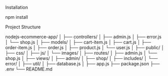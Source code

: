 Installation

npm install


Project Structure

nodejs-ecommerce-app/
│
├── controllers/
│   ├── admin.js
│   ├── error.js
│   └── shop.js
│
├── models/
│   ├── cart-item.js
│   ├── cart.js
│   ├── order-item.js
│   ├── order.js
│   ├── product.js
│   └── user.js
│
├── public/
│   ├── css/
│   ├── js/
│   └── images/
│
├── routes/
│   ├── admin.js
│   └── shop.js
│
├── views/
│   ├── admin/
│   ├── shop/
│   ├── includes/
│   └── error/
│
├── util/
│   ├── database.js
│
├── app.js
├── package.json
├── .env
└── README.md